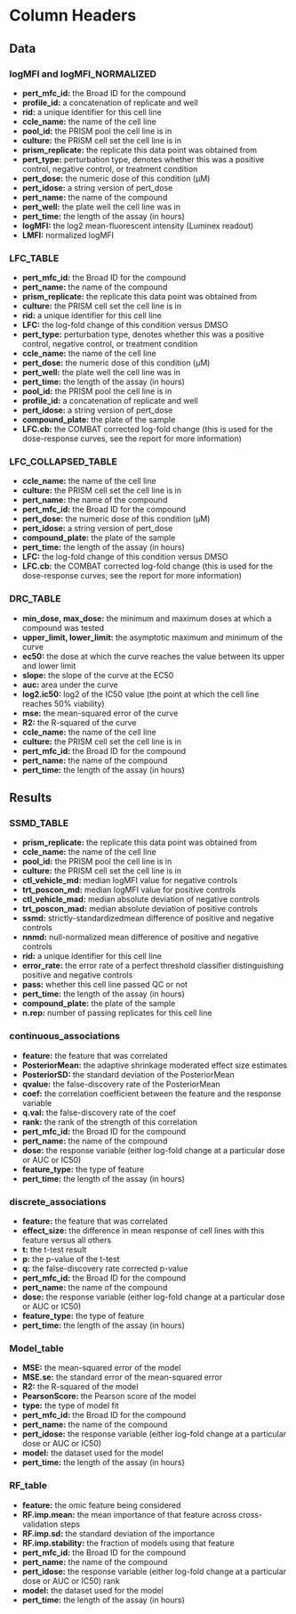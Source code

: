 # Column Headers

## Data

### logMFI and logMFI\_NORMALIZED
- **pert\_mfc\_id:** the Broad ID for the compound
- **profile\_id:** a concatenation of replicate and well
- **rid:** a unique identifier for this cell line
- **ccle\_name:** the name of the cell line
- **pool\_id:** the PRISM pool the cell line is in
- **culture:** the PRISM cell set the cell line is in
- **prism\_replicate:** the replicate this data point was obtained from
- **pert\_type:** perturbation type, denotes whether this was a positive control, negative control, or treatment condition
- **pert\_dose:** the numeric dose of this condition (µM)
- **pert\_idose:** a string version of pert_dose
- **pert\_name:** the name of the compound
- **pert\_well:** the plate well the cell line was in
- **pert\_time:** the length of the assay (in hours)
- **logMFI:** the log2 mean-fluorescent intensity (Luminex readout)
- **LMFI:** normalized logMFI

### LFC\_TABLE
- **pert\_mfc\_id:** the Broad ID for the compound
- **pert\_name:** the name of the compound
- **prism\_replicate:** the replicate this data point was obtained from
- **culture:** the PRISM cell set the cell line is in
- **rid:** a unique identifier for this cell line
- **LFC:** the log-fold change of this condition versus DMSO
- **pert\_type:** perturbation type, denotes whether this was a positive control, negative control, or treatment condition
- **ccle\_name:** the name of the cell line
- **pert\_dose:** the numeric dose of this condition (µM)
- **pert\_well:** the plate well the cell line was in
- **pert\_time:** the length of the assay (in hours)
- **pool\_id:** the PRISM pool the cell line is in
- **profile\_id:** a concatenation of replicate and well
- **pert\_idose:** a string version of pert_dose
- **compound\_plate:** the plate of the sample
- **LFC.cb:** the COMBAT corrected log-fold change (this is used for the dose-response curves, see the report for more information)

### LFC\_COLLAPSED\_TABLE
- **ccle\_name:** the name of the cell line
- **culture:** the PRISM cell set the cell line is in
- **pert\_name:** the name of the compound
- **pert\_mfc\_id:** the Broad ID for the compound
- **pert\_dose:** the numeric dose of this condition (µM)
- **pert\_idose:** a string version of pert_dose
- **compound\_plate:** the plate of the sample
- **pert\_time:** the length of the assay (in hours)
- **LFC:** the log-fold change of this condition versus DMSO
- **LFC.cb:** the COMBAT corrected log-fold change (this is used for the dose-response curves, see the report for more information)

### DRC\_TABLE
- **min\_dose, max\_dose:** the minimum and maximum doses at which a compound was tested
- **upper\_limit, lower\_limit:** the asymptotic maximum and minimum of the curve
- **ec50:** the dose at which the curve reaches the value between its upper and lower limit
- **slope:** the slope of the curve at the EC50
- **auc:** area under the curve
- **log2.ic50:** log2 of the IC50 value (the point at which the cell line reaches 50% viability)
- **mse:** the mean-squared error of the curve
- **R2:** the R-squared of the curve
- **ccle\_name:** the name of the cell line
- **culture:** the PRISM cell set the cell line is in
- **pert\_mfc\_id:** the Broad ID for the compound
- **pert\_name:** the name of the compound
- **pert\_time:** the length of the assay (in hours)


## Results

### SSMD\_TABLE
- **prism\_replicate:** the replicate this data point was obtained from
- **ccle\_name:** the name of the cell line
- **pool\_id:** the PRISM pool the cell line is in
- **culture:** the PRISM cell set the cell line is in
- **ctl\_vehicle\_md:** median logMFI value for negative controls
- **trt\_poscon\_md:** median logMFI value for positive controls
- **ctl\_vehicle\_mad:** median absolute deviation of negative controls
- **trt\_poscon\_mad:** median absolute deviation of positive controls
- **ssmd:** strictly-standardizedmean difference of positive and negative controls
- **nnmd:** null-normalized mean difference of positive and negative controls
- **rid:** a unique identifier for this cell line
- **error\_rate:** the error rate of a perfect threshold classifier distinguishing positive and negative controls
- **pass:** whether this cell line passed QC or not
- **pert\_time:** the length of the assay (in hours)
- **compound\_plate:** the plate of the sample
- **n.rep:** number of passing replicates for this cell line

### continuous\_associations
- **feature:** the feature that was correlated
- **PosteriorMean:** the adaptive shrinkage moderated effect size estimates
- **PosteriorSD:** the standard deviation of the PosteriorMean
- **qvalue:** the false-discovery rate of the PosteriorMean
- **coef:** the correlation coefficient between the feature and the response variable
- **q.val:** the false-discovery rate of the coef
- **rank:** the rank of the strength of this correlation
- **pert\_mfc\_id:** the Broad ID for the compound
- **pert\_name:** the name of the compound
- **dose:** the response variable (either log-fold change at a particular dose or AUC or IC50)
- **feature\_type:** the type of feature
- **pert\_time:** the length of the assay (in hours)

### discrete\_associations
- **feature:** the feature that was correlated
- **effect\_size:** the difference in mean response of cell lines with this feature versus all others
- **t:** the t-test result
- **p:** the p-value of the t-test
- **q:** the false-discovery rate corrected p-value
- **pert\_mfc\_id:** the Broad ID for the compound
- **pert\_name:** the name of the compound
- **dose:** the response variable (either log-fold change at a particular dose or AUC or IC50)
- **feature\_type:** the type of feature
- **pert\_time:** the length of the assay (in hours)

### Model\_table
- **MSE:** the mean-squared error of the model
- **MSE.se:** the standard error of the mean-squared error
- **R2:** the R-squared of the model
- **PearsonScore:** the Pearson score of the model
- **type:** the type of model fit
- **pert\_mfc\_id:** the Broad ID for the compound
- **pert\_name:** the name of the compound
- **pert\_idose:** the response variable (either log-fold change at a particular dose or AUC or IC50)
- **model:** the dataset used for the model
- **pert\_time:** the length of the assay (in hours)

### RF\_table
- **feature:** the omic feature being considered
- **RF.imp.mean:** the mean importance of that feature across cross-validation steps
- **RF.imp.sd:** the standard deviation of the importance
- **RF.imp.stability:** the fraction of models using that feature
- **pert\_mfc_id:** the Broad ID for the compound
- **pert\_name:** the name of the compound
- **pert\_idose:** the response variable (either log-fold change at a particular dose or AUC or IC50)
rank
- **model:** the dataset used for the model
- **pert\_time:** the length of the assay (in hours)

